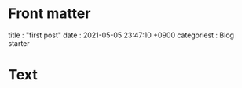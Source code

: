 # Front matter
title : "first post"
date : 2021-05-05 23:47:10 +0900
categoriest : Blog starter

# Text
